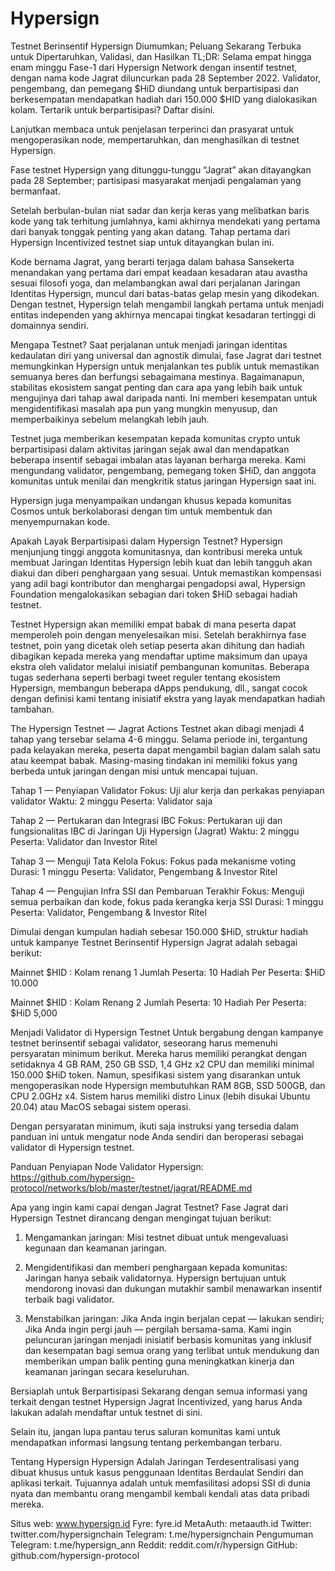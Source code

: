 # Hypersign 

Testnet Berinsentif Hypersign Diumumkan; Peluang Sekarang Terbuka untuk Dipertaruhkan, Validasi, dan Hasilkan
TL;DR: Selama empat hingga enam minggu Fase-1 dari Hypersign Network dengan insentif testnet, dengan nama kode Jagrat diluncurkan pada 28 September 2022. Validator, pengembang, dan pemegang $HiD diundang untuk berpartisipasi dan berkesempatan mendapatkan hadiah dari 150.000 $HID yang dialokasikan kolam. Tertarik untuk berpartisipasi? Daftar disini.

Lanjutkan membaca untuk penjelasan terperinci dan prasyarat untuk mengoperasikan node, mempertaruhkan, dan menghasilkan di testnet Hypersign.


Fase testnet Hypersign yang ditunggu-tunggu “Jagrat” akan ditayangkan pada 28 September; partisipasi masyarakat menjadi pengalaman yang bermanfaat.

Setelah berbulan-bulan niat sadar dan kerja keras yang melibatkan baris kode yang tak terhitung jumlahnya, kami akhirnya mendekati yang pertama dari banyak tonggak penting yang akan datang. Tahap pertama dari Hypersign Incentivized testnet siap untuk ditayangkan bulan ini.

Kode bernama Jagrat, yang berarti terjaga dalam bahasa Sansekerta menandakan yang pertama dari empat keadaan kesadaran atau avastha sesuai filosofi yoga, dan melambangkan awal dari perjalanan Jaringan Identitas Hypersign, muncul dari batas-batas gelap mesin yang dikodekan. Dengan testnet, Hypersign telah mengambil langkah pertama untuk menjadi entitas independen yang akhirnya mencapai tingkat kesadaran tertinggi di domainnya sendiri.

Mengapa Testnet?
Saat perjalanan untuk menjadi jaringan identitas kedaulatan diri yang universal dan agnostik dimulai, fase Jagrat dari testnet memungkinkan Hypersign untuk menjalankan tes publik untuk memastikan semuanya beres dan berfungsi sebagaimana mestinya. Bagaimanapun, stabilitas ekosistem sangat penting dan cara apa yang lebih baik untuk mengujinya dari tahap awal daripada nanti. Ini memberi kesempatan untuk mengidentifikasi masalah apa pun yang mungkin menyusup, dan memperbaikinya sebelum melangkah lebih jauh.

Testnet juga memberikan kesempatan kepada komunitas crypto untuk berpartisipasi dalam aktivitas jaringan sejak awal dan mendapatkan beberapa insentif sebagai imbalan atas layanan berharga mereka. Kami mengundang validator, pengembang, pemegang token $HiD, dan anggota komunitas untuk menilai dan mengkritik status jaringan Hypersign saat ini.

Hypersign juga menyampaikan undangan khusus kepada komunitas Cosmos untuk berkolaborasi dengan tim untuk membentuk dan menyempurnakan kode.

Apakah Layak Berpartisipasi dalam Hypersign Testnet?
Hypersign menjunjung tinggi anggota komunitasnya, dan kontribusi mereka untuk membuat Jaringan Identitas Hypersign lebih kuat dan lebih tangguh akan diakui dan diberi penghargaan yang sesuai. Untuk memastikan kompensasi yang adil bagi kontributor dan menghargai pengadopsi awal, Hypersign Foundation mengalokasikan sebagian dari token $HiD sebagai hadiah testnet.

Testnet Hypersign akan memiliki empat babak di mana peserta dapat memperoleh poin dengan menyelesaikan misi. Setelah berakhirnya fase testnet, poin yang dicetak oleh setiap peserta akan dihitung dan hadiah dibagikan kepada mereka yang mendaftar uptime maksimum dan upaya ekstra oleh validator melalui inisiatif pembangunan komunitas. Beberapa tugas sederhana seperti berbagi tweet reguler tentang ekosistem Hypersign, membangun beberapa dApps pendukung, dll., sangat cocok dengan definisi kami tentang inisiatif ekstra yang layak mendapatkan hadiah tambahan.

The Hypersign Testnet — Jagrat Actions
Testnet akan dibagi menjadi 4 tahap yang tersebar selama 4-6 minggu. Selama periode ini, tergantung pada kelayakan mereka, peserta dapat mengambil bagian dalam salah satu atau keempat babak. Masing-masing tindakan ini memiliki fokus yang berbeda untuk jaringan dengan misi untuk mencapai tujuan.

Tahap 1 — Penyiapan Validator
Fokus: Uji alur kerja dan perkakas penyiapan validator
Waktu: 2 minggu
Peserta: Validator saja

Tahap 2 — Pertukaran dan Integrasi IBC
Fokus: Pertukaran uji dan fungsionalitas IBC di Jaringan Uji Hypersign (Jagrat)
Waktu: 2 minggu
Peserta: Validator dan Investor Ritel

Tahap 3 — Menguji Tata Kelola
Fokus: Fokus pada mekanisme voting
Durasi: 1 minggu
Peserta: Validator, Pengembang & Investor Ritel

Tahap 4 — Pengujian Infra SSI dan Pembaruan Terakhir
Fokus: Menguji semua perbaikan dan kode, fokus pada kerangka kerja SSI
Durasi: 1 minggu
Peserta: Validator, Pengembang & Investor Ritel

Dimulai dengan kumpulan hadiah sebesar 150.000 $HiD, struktur hadiah untuk kampanye Testnet Berinsentif Hypersign Jagrat adalah sebagai berikut:

Mainnet $HID : Kolam renang 1
Jumlah Peserta: 10
Hadiah Per Peserta: $HiD 10.000

Mainnet $HID : Kolam Renang 2
Jumlah Peserta: 10
Hadiah Per Peserta: $HiD 5,000

Menjadi Validator di Hypersign Testnet
Untuk bergabung dengan kampanye testnet berinsentif sebagai validator, seseorang harus memenuhi persyaratan minimum berikut. Mereka harus memiliki perangkat dengan setidaknya 4 GB RAM, 250 GB SSD, 1,4 GHz x2 CPU dan memiliki minimal 150.000 $HiD token. Namun, spesifikasi sistem yang disarankan untuk mengoperasikan node Hypersign membutuhkan RAM 8GB, SSD 500GB, dan CPU 2.0GHz x4. Sistem harus memiliki distro Linux (lebih disukai Ubuntu 20.04) atau MacOS sebagai sistem operasi.

Dengan persyaratan minimum, ikuti saja
instruksi yang tersedia dalam panduan ini untuk mengatur node Anda sendiri dan beroperasi sebagai validator di Hypersign testnet.

Panduan Penyiapan Node Validator Hypersign: https://github.com/hypersign-protocol/networks/blob/master/testnet/jagrat/README.md

Apa yang ingin kami capai dengan Jagrat Testnet?
Fase Jagrat dari Hypersign Testnet dirancang dengan mengingat tujuan berikut:

1. Mengamankan jaringan: Misi testnet dibuat untuk mengevaluasi kegunaan dan keamanan jaringan.

2. Mengidentifikasi dan memberi penghargaan kepada komunitas: Jaringan hanya sebaik validatornya. Hypersign bertujuan untuk mendorong inovasi dan dukungan mutakhir sambil menawarkan insentif terbaik bagi validator.

3. Menstabilkan jaringan: Jika Anda ingin berjalan cepat — lakukan sendiri; Jika Anda ingin pergi jauh — pergilah bersama-sama. Kami ingin peluncuran jaringan menjadi inisiatif berbasis komunitas yang inklusif dan kesempatan bagi semua orang yang terlibat untuk mendukung dan memberikan umpan balik penting guna meningkatkan kinerja dan keamanan jaringan secara keseluruhan.

Bersiaplah untuk Berpartisipasi
Sekarang dengan semua informasi yang terkait dengan testnet Hypersign Jagrat Incentivized, yang harus Anda lakukan adalah mendaftar untuk testnet di sini.

Selain itu, jangan lupa pantau terus saluran komunitas kami untuk mendapatkan informasi langsung tentang perkembangan terbaru.

Tentang Hypersign
Hypersign Adalah Jaringan Terdesentralisasi yang dibuat khusus untuk kasus penggunaan Identitas Berdaulat Sendiri dan aplikasi terkait. Tujuannya adalah untuk memfasilitasi adopsi SSI di dunia nyata dan membantu orang mengambil kembali kendali atas data pribadi mereka.

Situs web: www.hypersign.id
Fyre: fyre.id
MetaAuth: metaauth.id
Twitter: twitter.com/hypersignchain
Telegram: t.me/hypersignchain
Pengumuman Telegram: t.me/hypersign_ann
Reddit: reddit.com/r/hypersign
GitHub: github.com/hypersign-protocol
